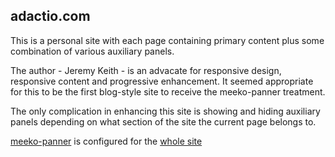 adactio.com
-----------

This is a personal site with each page containing primary content
plus some combination of various auxiliary panels.

The author - Jeremy Keith - is an advacate for responsive design,
responsive content and progressive enhancement.
It seemed appropriate for this to be the first blog-style site
to receive the meeko-panner treatment.

The only complication in enhancing this site is showing and hiding auxiliary
panels depending on what section of the site the current page belongs to. 

[meeko-panner](../) is configured for the [whole site](http://adactio.com/)
